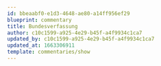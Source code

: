 ```yaml
---
id: bbeaabf0-e1d3-4648-ae80-a14ff956ef29
blueprint: commentary
title: Bundesverfassung
author: c10c1599-a925-4e29-b45f-a4f9934c1ca7
updated_by: c10c1599-a925-4e29-b45f-a4f9934c1ca7
updated_at: 1663306911
template: commentaries/show
---
```

